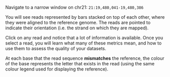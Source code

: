 <script>
import { Icon } from "sveltestrap";
import Link from "$components/Link.svelte";
import Alert from "$components/Alert.svelte";
import IGVUpdateBtn from "$components/IGVUpdateBtn.svelte";
</script>

Navigate to a narrow window on chr21: `21:19,480,041-19,480,386`

<IGVUpdateBtn locus="21:19,480,041-19,480,386" />

You will see reads represented by bars stacked on top of each other, where they were aligned to the reference genome. The reads are pointed to indicate their orientation (i.e. the strand on which they are mapped).

Click on any read and notice that a lot of information is available. Once you select a read, you will learn what many of these metrics mean, and how to use them to assess the quality of your datasets.

At each base that the read sequence **mismatches** the reference, the colour of the base represents the letter that exists in the read (using the same colour legend used for displaying the reference).
